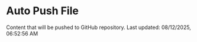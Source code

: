 # Auto Push File

Content that will be pushed to GitHub repository.
Last updated: 08/12/2025, 06:52:56 AM
